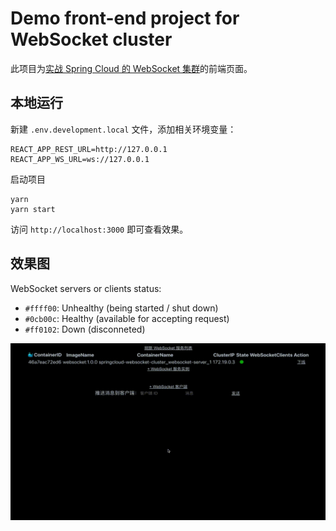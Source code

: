 # Demo front-end project for WebSocket cluster 

此项目为[实战 Spring Cloud 的 WebSocket 集群](https://github.com/Lonor/websocket-cluster)的前端页面。

## 本地运行

新建 `.env.development.local` 文件，添加相关环境变量：

```
REACT_APP_REST_URL=http://127.0.0.1
REACT_APP_WS_URL=ws://127.0.0.1
```

启动项目
```
yarn
yarn start
```

访问 `http://localhost:3000` 即可查看效果。

## 效果图

WebSocket servers or clients status:
- `#ffff00`: Unhealthy (being started / shut down)
- `#0cb00c`: Healthy (available for accepting request)
- `#ff0102`: Down (disconneted)


![WebSocket Cluster Demo GIF](./image/demo.gif)
